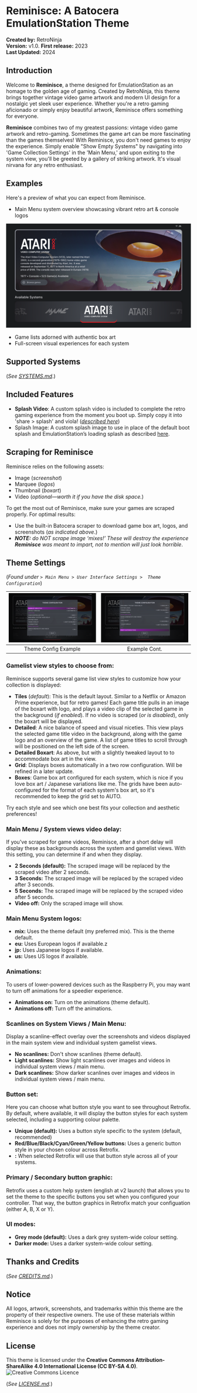 # Reminisce: A Batocera EmulationStation Theme
**Created by:** RetroNinja  
**Version:** v1.0. 
**First release:** 2023  
**Last Updated:** 2024  

## Introduction
Welcome to **Reminisce**, a theme designed for EmulationStation as an homage to the golden age of gaming. Created by RetroNinja, this theme brings together vintage video game artwork and modern UI design for a nostalgic yet sleek user experience. Whether you're a retro gaming aficionado or simply enjoy beautiful artwork, Reminisce offers something for everyone.

**Reminisce** combines two of my greatest passions: vintage video game artwork and retro-gaming. Sometimes the game art can be more fascinating than the games themselves! With Reminisce, you don't need games to enjoy the experience. Simply enable "Show Empty Systems" by navigating into 'Game Collection Settings' in the 'Main Menu,' and upon exiting to the system view, you'll be greeted by a gallery of striking artwork. It's visual nirvana for any retro enthusiast.

## Examples
Here's a preview of what you can expect from Reminisce. 

- Main Menu system overview showcasing vibrant retro art & console logos

![Main Menu](./_inc/art/samples/001.png "Main Menu")

- Game lists adorned with authentic box art
- Full-screen visual experiences for each system

## Supported Systems
(*See [SYSTEMS.md](SYSTEMS.md)*.)

## Included Features
- **Splash Video**: A custom splash video is included to complete the retro gaming experience from the moment you boot up. Simply copy it into 'share > splash' and viola! (*[described here](https://wiki.batocera.org/splash_boot)*)
- Splash Image: A custom splash image to use in place of the default boot splash and EmulationStation’s loading splash as described [here](https://wiki.batocera.org/splash_boot).
  
## Scraping for Reminisce
Reminisce relies on the following assets:
* Image (*screenshot*)
* Marquee (*logos*)
* Thumbnail (*boxart*)
* Video (*optional—worth it if you have the disk space.*)

To get the most out of Reminisce, make sure your games are scraped properly. For optimal results:
- Use the built-in Batocera scraper to download game box art, logos, and screenshots (*as indicated above*.)
- ***NOTE:** do NOT scrape image ‘mixes!’ These will destroy the experience **Reminisce** was meant to impart, not to mention will just look horrible*.

## Theme Settings
(*Found under `> Main Menu > User Interface Settings >  Theme Configuration`*)

| ![Theme Configuration eg. #1](./_inc/art/samples/900.png) | ![Theme Configuration eg. #2](./_inc/art/samples/901.png) |
|:---------------------------------------------------------:|:---------------------------------------------------------:|
|    Theme Config Example    |    Example Cont.    |

### Gamelist view styles to choose from:
Reminisce supports several game list view styles to customize how your collection is displayed:
- **Tiles** (*default*): This is the default layout. Similar to a Netflix or Amazon Prime experience, but for retro games! Each game title pulls in an image of the boxart with logo, and plays a video clip of the selected game in the background (*if enabled*). If no video is scraped (*or is disabled*), only the boxart will be displayed.
- **Detailed**: A nice balance of speed and visual niceties. This view plays the selected game title video in the background, along with the game logo and an overview of the game. A list of game titles to scroll through will be positioned on the left side of the screen.
- **Detailed Boxart**: As above, but with a slightly tweaked layout to to accommodate box art in the view.
- **Grid**: Displays boxes automatically in a two row configuration. Will be refined in a later update.
- **Boxes**: Game box art configured for each system, which is nice if you love box art / Japanese variations like me. The grids have been auto-configured for the format of each system's box art, so it's recommended to keep the grid set to AUTO.

Try each style and see which one best fits your collection and aesthetic preferences!

### Main Menu / System views video delay:
If you've scraped for game videos, Reminisce, after a short delay will display these as backgrounds across the system and gamelist views. With this setting, you can determine if and when they display.

- **2 Seconds (default):** The scraped image will be replaced by the scraped video after 2 seconds.
- **3 Seconds:** The scraped image will be replaced by the scraped video after 3 seconds.
- **5 Seconds:** The scraped image will be replaced by the scraped video after 5 seconds.
- **Video off:** Only the scraped image will show.

### Main Menu System logos:
- **mix:** Uses the theme default (my preferred mix). This is the theme default.
- **eu:** Uses European logos if available.z
- **jp:** Uses Japanese logos if available.
- **us:** Uses US logos if available.

### Animations:
To users of lower-powered devices such as the Raspberry Pi, you may want to turn off animations for a speedier experience.

- **Animations on:** Turn on the animations (theme default).
- **Animations off:** Turn off the animations.

### Scanlines on System Views / Main Menu:
Display a scanline-effect overlay over the screenshots and videos displayed in the main system view and individual system gamelist views.

- **No scanlines:** Don't show scanlines (theme default).
- **Light scanlines:** Show light scanlines over images and videos in individual system views / main menu.
- **Dark scanlines:** Show darker scanlines over images and videos in individual system views / main menu.

### Button set:
Here you can choose what button style you want to see throughout Retrofix. By default, where available, it will display the button styles for each system selected, including a supporting colour palette.

- **Unique (default):** Uses a button style specific to the system (default, recommended)
- **Red/Blue/Black/Cyan/Green/Yellow buttons:** Uses a generic button style in your chosen colour across Retrofix.
- **<system name>:** When selected Retrofix will use that button style across all of your systems.

### Primary / Secondary button graphic:

Retrofix uses a custom help system (english at v2 launch) that allows you to set the theme to the specific buttons you set when you configured your controller. That way, the button graphics in Retrofix match your configuation (either A, B, X or Y).

### UI modes:

- **Grey mode (default):** Uses a dark grey system-wide colour setting.
- **Darker mode:** Uses a darker system-wide colour setting.

## Thanks and Credits
(*See [CREDITS.md](CREDITS.md).*)

## Notice
All logos, artwork, screenshots, and trademarks within this theme are the property of their respective owners. The use of these materials within Reminisce is solely for the purposes of enhancing the retro gaming experience and does not imply ownership by the theme creator.

## License
This theme is licensed under the **Creative Commons Attribution-ShareAlike 4.0 International License (CC BY-SA 4.0)**.  
![Creative Commons Licence](https://i.creativecommons.org/l/by-sa/4.0/88x31.png "Creative Commons Licence")

(*See [LICENSE.md](LICENSE.md).*)

